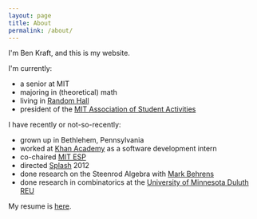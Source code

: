```yaml
---
layout: page
title: About
permalink: /about/
---
```


I'm Ben Kraft, and this is my website.

I'm currently:

* a senior at MIT
* majoring in (theoretical) math
* living in [Random Hall](//web.mit.edu/random-hall/)
* president of the [MIT Association of Student Activities](//web.mit.edu/asa)

I have recently or not-so-recently:

* grown up in Bethlehem, Pennsylvania
* worked at [Khan Academy](//khanacademy.org) as a software development intern
* co-chaired [MIT ESP](//esp.mit.edu)
* directed [Splash](//esp.mit.edu/learn/Splash) 2012
* done research on the Steenrod Algebra with [Mark Behrens](//math.mit.edu/~mbehrens/)
* done research in combinatorics at the [University of Minnesota Duluth REU](//www.d.umn.edu/~jgallian/progdesc.html)

My resume is [here](/files/resume.pdf).

